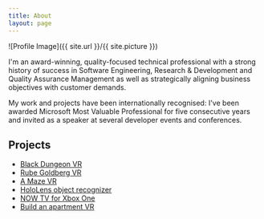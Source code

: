 ```yaml
---
title: About
layout: page
---
```

![Profile Image]({{ site.url }}/{{ site.picture }})

<p>I'm an award-winning, quality-focused technical professional with a strong history of success in Software Engineering, Research & Development and Quality Assurance Management as well as strategically aligning business objectives with customer demands.</p>

<p>My work and projects have been internationally recognised: I've been awarded Microsoft Most Valuable Professional for five consecutive years and invited as a speaker at several developer events and conferences.<p>

<h2>Projects</h2>

<ul>
	<li><a href="https://youtu.be/qMDZpuavwaM" target= "_blank">Black Dungeon VR</a></li>
	<li><a href="https://github.com/davidezordan/RubeGoldberg" target= "_blank">Rube Goldberg VR</a></li>
	<li><a href="https://github.com/davidezordan/A-Maze" target="_blank">A Maze VR</a></li>
	<li><a href="https://github.com/davidezordan/CognitiveServicesSamples" target="_blank">HoloLens object recognizer</a></li>
	<li><a href="https://www.nowtv.com/devices/xboxone" target="_blank">NOW TV for Xbox One</a></li>
	<li><a href="https://github.com/davidezordan/Build-an-apartment" target="_blank">Build an apartment VR</a></li>
</ul>
